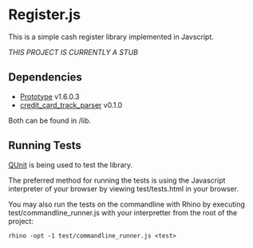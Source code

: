 Register.js
===========

This is a simple cash register library implemented in Javscript.

*THIS PROJECT IS CURRENTLY A STUB*

Dependencies
------------

 * [Prototype](http://prototypejs.org) v1.6.0.3
 * [credit_card_track_parser](https://github.com/jpartlow/credit_card_track_parser) v0.1.0

Both can be found in /lib.

Running Tests
-------------

[QUnit](http://docs.jquery.com/QUnit) is being used to test the library.

The preferred method for running the tests is using the Javascript interpreter of your browser by viewing test/tests.html in your browser.

You may also run the tests on the commandline with Rhino by executing test/commandline_runner.js with your interpretter from the root of the project:

    rhino -opt -1 test/commandline_runner.js <test>
